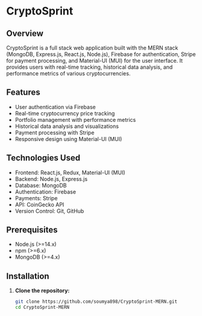 # CryptoSprint

## Overview
CryptoSprint is a full stack web application built with the MERN stack (MongoDB, Express.js, React.js, Node.js), Firebase for authentication, Stripe for payment processing, and Material-UI (MUI) for the user interface. It provides users with real-time tracking, historical data analysis, and performance metrics of various cryptocurrencies.

## Features
- User authentication via Firebase
- Real-time cryptocurrency price tracking
- Portfolio management with performance metrics
- Historical data analysis and visualizations
- Payment processing with Stripe
- Responsive design using Material-UI (MUI)

## Technologies Used
- Frontend: React.js, Redux, Material-UI (MUI)
- Backend: Node.js, Express.js
- Database: MongoDB
- Authentication: Firebase
- Payments: Stripe
- API: CoinGecko API
- Version Control: Git, GitHub

## Prerequisites
- Node.js (>=14.x)
- npm (>=6.x)
- MongoDB (>=4.x)

## Installation

1. **Clone the repository:**
   ```bash
   git clone https://github.com/soumya898/CryptoSprint-MERN.git
   cd CryptoSprint-MERN

